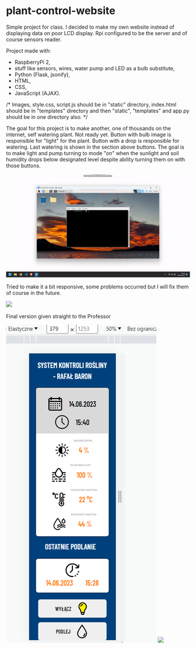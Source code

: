 # plant-control-website

Simple project for class. I decided to make my own website instead of displaying data on poor LCD display.
Rpi configured to be the server and of course sensors reader.

Project made with:
 - RaspberryPi 2, 
 - stuff like sensors, wires, water pump and LED as a bulb substitute,
 - Python (Flask, jsonify), 
 - HTML, 
 - CSS,
 - JavaScript (AJAX).

/* Images, style.css, script.js should be in "static" directory, index.html should be in "templates" directory and then "static", "templates" 
and app.py should be in one directory also. */

The goal for this project is to make another, one of thousands on the internet, self watering plant. 
Not ready yet. Button with bulb image is responsible for "light" for the plant. Button with a drop is
responsible for watering. Last watering is shown in the section above buttons. The goal is to make light
and pump turning to mode "on" when the sunlight and soil humidity drops below designated level despite ability turning 
them on with those buttons.

![](https://github.com/rafalBaron/plant-control-website/blob/main/plant.gif)

Tried to make it a bit responsive, some problems occurred but I will fix them of course in the future.

![](https://github.com/rafalBaron/plant-control-website/blob/main/plant2.gif)

Final version given straight to the Professor

![](https://github.com/rafalBaron/plant-control-website/blob/main/resp.png) ![](https://github.com/rafalBaron/plant-control-website/blob/main/resp2.png)
